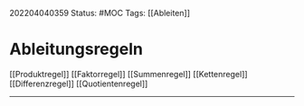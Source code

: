 202204040359
Status: #MOC
Tags: [[Ableiten]]

# Ableitungsregeln
[[Produktregel]]
[[Faktorregel]]
[[Summenregel]]
[[Kettenregel]]
[[Differenzregel]]
[[Quotientenregel]]

___

